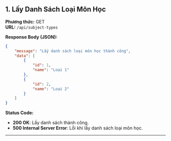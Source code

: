 ## 1. Lấy Danh Sách Loại Môn Học
**Phương thức:** GET  
**URL:** `/api/subject-types`  

**Response Body (JSON):**
```json
{
    "message": "Lấy danh sách loại môn học thành công",
    "data": [
        {
            "id": 1,
            "name": "Loại 1"
        },
        {
            "id": 2,
            "name": "Loại 2"
        }
    ]
}
```

**Status Code:**
- **200 OK**: Lấy danh sách thành công.
- **500 Internal Server Error**: Lỗi khi lấy danh sách loại môn học.

--- 

